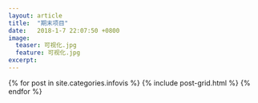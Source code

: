 ```yaml
---
layout: article
title:  "期末项目"
date:   2018-1-7 22:07:50 +0800
image:
  teaser: 可视化.jpg
  feature: 可视化.jpg
excerpt: 
---
```


<div class="tiles">
{% for post in site.categories.infovis %}
  {% include post-grid.html %}
{% endfor %}
</div>
